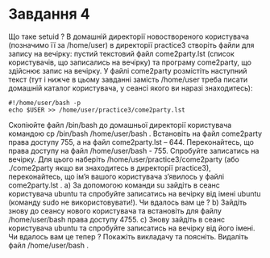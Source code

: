# Завдання 4

Що таке setuid ? В домашній директорії новоствореного користувача (позначимо її за /home/user) в директорії practice3 створіть файли для запису на вечірку: пустий текстовий файл come2party.lst (список користувачів, що записались на вечірку) та програму come2party, що здійснює запис на вечірку. У файлі come2party розмістіть наступний текст (тут і нижче в цьому завданні замість /home/user треба писати домашній каталог користувача, у сеансі якого ви наразі знаходитесь):
```
#!/home/user/bash -p
echo $USER >> /home/user/practice3/come2party.lst
```
Скопіюйте файл /bin/bash до домашньої директорії користувача командою cp /bin/bash /home/user/bash . Встановіть на файл come2party права доступу 755, а на файл come2party.lst – 644. Переконайтесь, що права доступу на файл /home/user/bash - 755. 
Спробуйте записатись на вечірку. Для цього наберіть /home/user/practice3/come2party (або ./come2party якщо ви знаходитесь в директорії practice3), переконайтесь, що ім’я вашого користувача з’явилось у файлі come2party.lst .
    a) За допомогою команди su зайдіть в сеанс користувача ubuntu та спробуйте записатись на вечірку від імені ubuntu (команду sudo не використовувати!). Чи вдалось вам це ?
    b) Зайдіть знову до сеансу нового користувача та встановіть для файлу /home/user/bash права доступу 4755.
    c) Знову зайдіть в сеанс користувача ubuntu та спробуйте записатись на вечірку від його імені. Чи вдалось вам це тепер ? 
Покажіть викладачу та поясніть. Видаліть файл /home/user/bash .

